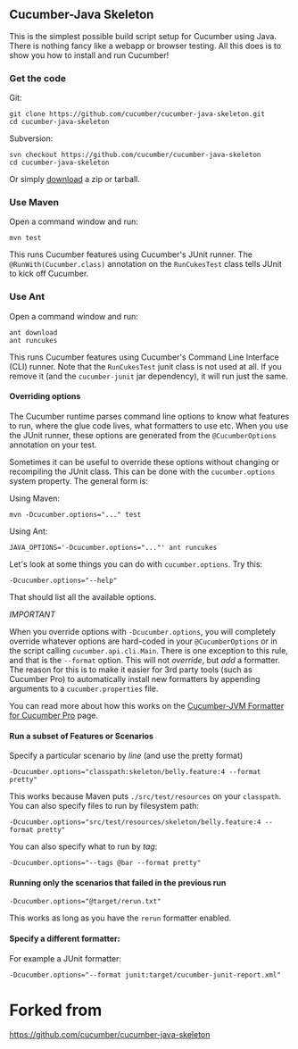 ## Cucumber-Java Skeleton

This is the simplest possible build script setup for Cucumber using Java.
There is nothing fancy like a webapp or browser testing. All this does is to show you how
to install and run Cucumber!

### Get the code

Git:

    git clone https://github.com/cucumber/cucumber-java-skeleton.git
    cd cucumber-java-skeleton

Subversion:

    svn checkout https://github.com/cucumber/cucumber-java-skeleton
    cd cucumber-java-skeleton

Or simply [download](https://github.com/cucumber/cucumber-java-skeleton/releases) a zip or tarball.

### Use Maven

Open a command window and run:

    mvn test

This runs Cucumber features using Cucumber's JUnit runner. The `@RunWith(Cucumber.class)` annotation on the `RunCukesTest`
class tells JUnit to kick off Cucumber.

### Use Ant

Open a command window and run:

    ant download
    ant runcukes

This runs Cucumber features using Cucumber's Command Line Interface (CLI) runner. Note that the `RunCukesTest` junit class is not used at all.
If you remove it (and the `cucumber-junit` jar dependency), it will run just the same.

#### Overriding options

The Cucumber runtime parses command line options to know what features to run, where the glue code lives, what formatters to use etc.
When you use the JUnit runner, these options are generated from the `@CucumberOptions` annotation on your test.

Sometimes it can be useful to override these options without changing or recompiling the JUnit class. This can be done with the
`cucumber.options` system property. The general form is:

Using Maven:

    mvn -Dcucumber.options="..." test

Using Ant:

    JAVA_OPTIONS='-Dcucumber.options="..."' ant runcukes

Let's look at some things you can do with `cucumber.options`. Try this:

    -Dcucumber.options="--help"

That should list all the available options.

*IMPORTANT*

When you override options with `-Dcucumber.options`, you will completely override whatever options are hard-coded in
your `@CucumberOptions` or in the script calling `cucumber.api.cli.Main`. There is one exception to this rule, and that
is the `--format` option. This will not _override_, but _add_ a formatter. The reason for this is to make it easier
for 3rd party tools (such as Cucumber Pro) to automatically install new formatters by appending arguments to a `cucumber.properties`
file.

You can read more about how this works on the [Cucumber-JVM Formatter for Cucumber Pro](https://github.com/cucumber-ltd/cucumber-pro-jvm)
page.

#### Run a subset of Features or Scenarios

Specify a particular scenario by *line* (and use the pretty format)

    -Dcucumber.options="classpath:skeleton/belly.feature:4 --format pretty"

This works because Maven puts `./src/test/resources` on your `classpath`.
You can also specify files to run by filesystem path:

    -Dcucumber.options="src/test/resources/skeleton/belly.feature:4 --format pretty"

You can also specify what to run by *tag*:

    -Dcucumber.options="--tags @bar --format pretty"

#### Running only the scenarios that failed in the previous run

    -Dcucumber.options="@target/rerun.txt"

This works as long as you have the `rerun` formatter enabled.

#### Specify a different formatter:

For example a JUnit formatter:

    -Dcucumber.options="--format junit:target/cucumber-junit-report.xml"


# Forked from
https://github.com/cucumber/cucumber-java-skeleton
